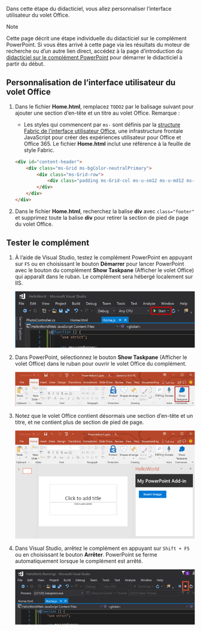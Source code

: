 Dans cette étape du didacticiel, vous allez personnaliser l’interface utilisateur du volet Office.

> [!NOTE]
> Cette page décrit une étape individuelle du didacticiel sur le complément PowerPoint. Si vous êtes arrivé à cette page via les résultats du moteur de recherche ou d’un autre lien direct, accédez à la page d’introduction du [didacticiel sur le complément PowerPoint](../tutorials/powerpoint-tutorial.yml) pour démarrer le didacticiel à partir du début.

## <a name="customize-the-task-pane-ui"></a>Personnalisation de l’interface utilisateur du volet Office 

1. Dans le fichier **Home.html**, remplacez `TODO2` par le balisage suivant pour ajouter une section d’en-tête et un titre au volet Office. Remarque :

    - Les styles qui commencent par `ms-` sont définis par la [structure Fabric de l’interface utilisateur Office](../design/office-ui-fabric.md), une infrastructure frontale JavaScript pour créer des expériences utilisateur pour Office et Office 365. Le fichier **Home.html** inclut une référence à la feuille de style Fabric.

    ```html
    <div id="content-header">
        <div class="ms-Grid ms-bgColor-neutralPrimary">
            <div class="ms-Grid-row">
                <div class="padding ms-Grid-col ms-u-sm12 ms-u-md12 ms-u-lg12"> <div class="ms-font-xl ms-fontColor-white ms-fontWeight-semibold">My PowerPoint Add-in</div></div>
            </div>
        </div>
    </div>
    ```

2. Dans le fichier **Home.html**, recherchez la balise **div** avec `class="footer"` et supprimez toute la balise **div** pour retirer la section de pied de page du volet Office.

## <a name="test-the-add-in"></a>Tester le complément

1. À l’aide de Visual Studio, testez le complément PowerPoint en appuyant sur `F5` ou en choisissant le bouton **Démarrer** pour lancer PowerPoint avec le bouton du complément **Show Taskpane** (Afficher le volet Office) qui apparaît dans le ruban. Le complément sera hébergé localement sur IIS.

    ![Capture d’écran de Visual Studio avec le bouton Démarrer mis en évidence](../images/powerpoint-tutorial-start.png)

2. Dans PowerPoint, sélectionnez le bouton **Show Taskpane** (Afficher le volet Office) dans le ruban pour ouvrir le volet Office du complément.

    ![Capture d’écran de Visual Studio avec le bouton Show Taskpane (Afficher le volet Office) mis en évidence dans le ruban Accueil](../images/powerpoint-tutorial-show-taskpane-button.png)

3. Notez que le volet Office contient désormais une section d’en-tête et un titre, et ne contient plus de section de pied de page.

    ![Capture d’écran du complément PowerPoint avec le bouton Insérer une image mis en évidence](../images/powerpoint-tutorial-new-task-pane-ui.png)

4. Dans Visual Studio, arrêtez le complément en appuyant sur `Shift + F5` ou en choisissant le bouton **Arrêter**. PowerPoint se ferme automatiquement lorsque le complément est arrêté.

    ![Capture d’écran de Visual Studio avec le bouton Arrêter mis en évidence](../images/powerpoint-tutorial-stop.png)

